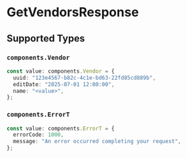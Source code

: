 # GetVendorsResponse


## Supported Types

### `components.Vendor`

```typescript
const value: components.Vendor = {
  uuid: "123e4567-b82c-4c1e-bd63-22fd85cd889b",
  editDate: "2025-07-01 12:00:00",
  name: "<value>",
};
```

### `components.ErrorT`

```typescript
const value: components.ErrorT = {
  errorCode: 1000,
  message: "An error occurred completing your request",
};
```

